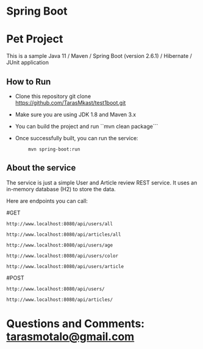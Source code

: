 # Spring Boot 
# Pet Project

This is a sample Java 11 / Maven / Spring Boot (version 2.6.1) / Hibernate / JUnit application 

## How to Run 

* Clone this repository 
 git clone https://github.com/TarasMkast/test1boot.git

* Make sure you are using JDK 1.8 and Maven 3.x
* You can build the project and run ``mvn clean package```
* Once successfully built, you can run the service:

```
        mvn spring-boot:run 
```

## About the service

The service is just a simple User and Article review REST service. It uses an in-memory database (H2) to store the data.

Here are endpoints you can call:

#GET

```
http://www.localhost:8080/api/users/all

http://www.localhost:8080/api/articles/all

http://www.localhost:8080/api/users/age

http://www.localhost:8080/api/users/color

http://www.localhost:8080/api/users/article

```

#POST

```
http://www.localhost:8080/api/users/

http://www.localhost:8080/api/articles/

```



# Questions and Comments: tarasmotalo@gmail.com
